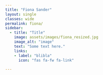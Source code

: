 ```yaml
---
title: "Fiona Sander"
layout: single
classes: wide
permalink: fiona/
sidebar:
  - title: "Title"
    image: assets/images/fiona_resized.jpg
    image_alt: "image"
    text: "Some text here."
    links:
    - label: "blibla"
      icon: "fas fa-fw fa-link"
    
---
```

